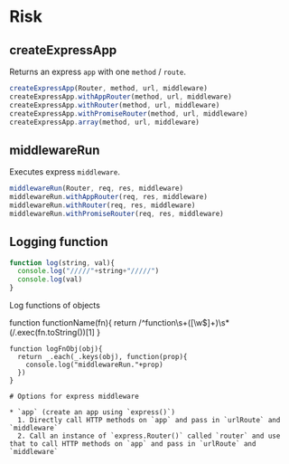 # Risk

## createExpressApp

Returns an express `app` with one `method` / `route`.

```javascript
createExpressApp(Router, method, url, middleware)
createExpressApp.withAppRouter(method, url, middleware)
createExpressApp.withRouter(method, url, middleware)
createExpressApp.withPromiseRouter(method, url, middleware)
createExpressApp.array(method, url, middleware)
```

## middlewareRun

Executes express `middleware`.

```javascript
middlewareRun(Router, req, res, middleware)
middlewareRun.withAppRouter(req, res, middleware)
middlewareRun.withRouter(req, res, middleware)
middlewareRun.withPromiseRouter(req, res, middleware)
```

## Logging function

```javascript
function log(string, val){
  console.log("/////"+string+"/////")
  console.log(val)
}
```

Log functions of objects

function functionName(fn){
  return /^function\s+([\w\$]+)\s*\(/.exec(fn.toString())[1]
}

```
function logFnObj(obj){
  return _.each(_.keys(obj), function(prop){
    console.log("middlewareRun."+prop)
  })  
}

# Options for express middleware

* `app` (create an app using `express()`)
  1. Directly call HTTP methods on `app` and pass in `urlRoute` and `middleware`
  2. Call an instance of `express.Router()` called `router` and use that to call HTTP methods on `app` and pass in `urlRoute` and `middleware`
